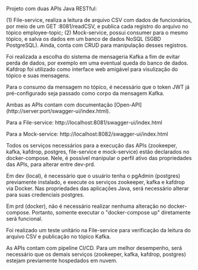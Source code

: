Projeto com duas APIs Java RESTful:

(1) File-service, realiza a leitura de arquivo CSV com dados de funcionários, por meio de um GET :8081/readCSV, e publica cada registro do arquivo no tópico employee-topic;
(2) Mock-service, possui consumer para o mesmo tópico, e salva os dados em um banco de dados NoSQL (SGBD PostgreSQL). Ainda, conta com CRUD para manipulação desses registros.

Foi realizada a escolha do sistema de mensageria Kafka a fim de evitar perda de dados, por exemplo em uma eventual queda do banco de dados. 
Kafdrop foi utilizado como interface web amigável para visulização do tópico e suas mensagens.

Para o consumo da mensagem no tópico, é necessário que o token JWT já pré-configurado seja passado como corpo da mensagem Kafka. 

Ambas as APIs contam com documentação [Open-API] (http://server:port/swagger-ui/index.html). 

Para a File-service: http://localhost:8081/swagger-ui/index.html

Para a Mock-service: http://localhost:8082/swagger-ui/index.html

Todos os serviços necessários para a execução das APIs (zookeeper, kafka, kafdrop, postgres, file-service e mock-service) 
estão declarados no docker-compose. Nele, é possível manipular o perfil ativo das propriedades das APIs, para alterar entre dev-prd.

Em dev (local), é necessário que o usuário tenha o pgAdmin (postgres) previamente instalado, e execute os serviços zookeeper, kafka e kafdrop via Docker.
Nas propriedades das aplicações Java, será necessário alterar para suas credenciais postgres. 

Em prd (docker), não é necessário realizar nenhuma alteração no docker-compose. Portanto, somente executar o "docker-compose up" diretamente será funcional.

Foi realizado um teste unitário na File-service para verificação da leitura do arquivo CSV e publicação no tópico Kafka.

As APIs contam com pipeline CI/CD. Para um melhor desempenho, será necessário que os demais serviços (zookeeper, kafka, kafdrop, postgres) estejam previamente hospedados em nuvem. 
